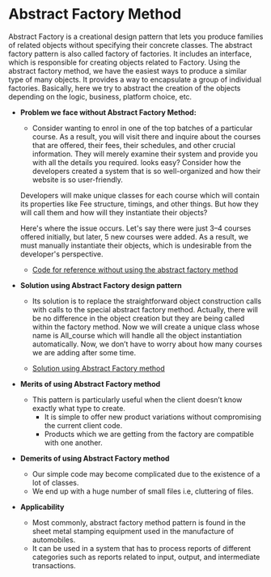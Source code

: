 # Abstract Factory Method

Abstract Factory is a creational design pattern that lets you produce families of related objects without specifying their concrete classes. The abstract factory pattern is also called factory of factories. It includes an interface, which is responsible for creating objects related to Factory. 
Using the abstract factory method, we have the easiest ways to produce a similar type of many objects. 
It provides a way to encapsulate a group of individual factories. Basically, here we try to abstract the creation of the objects depending on the logic, business, platform choice, etc.

- **Problem we face without Abstract Factory Method:**
    - Consider wanting to enrol in one of the top batches of a particular course. As a result, you will visit there and inquire about the courses that are offered, their fees, their schedules, and other crucial information. They will merely examine their system and provide you with all the details you required. looks easy? Consider how the developers created a system that is so well-organized and how their website is so user-friendly.

    Developers will make unique classes for each course which will contain its properties like Fee structure, timings, and other things. But how they will call them and how will they instantiate their objects?

    Here's where the issue occurs. Let's say there were just 3–4 courses offered initially, but later, 5 new courses were added.
    As a result, we must manually instantiate their objects, which is undesirable from the developer's perspective.

    - [Code for reference without using the abstract factory method](problem.py)

- **Solution using Abstract Factory design pattern**
    - Its solution is to replace the straightforward object construction calls with calls to the special abstract factory method. Actually, there will be no difference in the object creation but they are being called within the factory method. 
    Now we will create a unique class whose name is All_course which will handle all the object instantiation automatically. Now, we don’t have to worry about how many courses we are adding after some time.

    - [Solution using Abstract Factory method](solution.py)

- **Merits of using Abstract Factory method**
    - This pattern is particularly useful when the client doesn’t know exactly what type to create. 
        - It is simple to offer new product variations without compromising the current client code.
        - Products which we are getting from the factory are compatible with one another.

- **Demerits of using Abstract Factory method**
    - Our simple code may become complicated due to the existence of a lot of classes.
    - We end up with a huge number of small files i.e, cluttering of files.

- **Applicability**
    - Most commonly, abstract factory method pattern is found in the sheet metal stamping equipment used in the manufacture of automobiles.
    - It can be used in a system that has to process reports of different categories such as reports related to input, output, and intermediate transactions.
